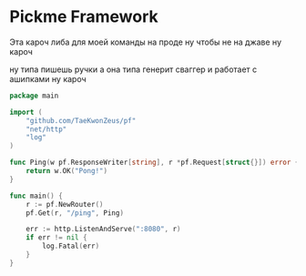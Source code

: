 # Pickme Framework

Эта кароч либа для моей команды на проде ну чтобы не на джаве ну кароч

ну типа пишешь ручки а она типа генерит сваггер и работает с ашипками ну кароч

```go
package main

import (
	"github.com/TaeKwonZeus/pf"
	"net/http"
	"log"
)

func Ping(w pf.ResponseWriter[string], r *pf.Request[struct{}]) error {
	return w.OK("Pong!")
}

func main() {
	r := pf.NewRouter()
	pf.Get(r, "/ping", Ping)

	err := http.ListenAndServe(":8080", r)
	if err != nil {
		log.Fatal(err)
	}
}
```

